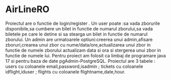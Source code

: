 # AirLineRO
Proiectul are  o functie de login/register .
Un user poate :sa vada zborurile disponibile,sa cumbere un bilet in functie de numarul zborului,sa vada biletele pe care le detine si sa stearga un bilet in functie de numarul zborului.
Un admin are urmatoarele optiuni:creerea unui admin,afisare zboruri,crearea unui zbor cu nume/data/ore,actualizarea unui zbor in functie de numele zborului actualizam data si ora si stergerea unui zbor in functie de numele lui.
Pentru proiect am folosit ca limbaj de programare java 17 si pentru baza de date pgAdmin-PostgreSQL.
Proiectul are 3 tabele : users cu coloanele email,password,isadmin ; tickets cu coloanele idflight,iduser  ; flights cu coloanele flightname,date,hour.

